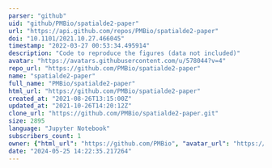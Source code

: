 ```yaml
---
parser: "github"
uid: "github/PMBio/spatialde2-paper"
url: "https://api.github.com/repos/PMBio/spatialde2-paper"
doi: "10.1101/2021.10.27.466045"
timestamp: "2022-03-27 00:53:34.495914"
description: "Code to reproduce the figures (data not included)"
avatar: "https://avatars.githubusercontent.com/u/578044?v=4"
repo_url: "https://github.com/PMBio/spatialde2-paper"
name: "spatialde2-paper"
full_name: "PMBio/spatialde2-paper"
html_url: "https://github.com/PMBio/spatialde2-paper"
created_at: "2021-08-26T13:15:00Z"
updated_at: "2021-10-26T14:20:12Z"
clone_url: "https://github.com/PMBio/spatialde2-paper.git"
size: 2895
language: "Jupyter Notebook"
subscribers_count: 1
owner: {"html_url": "https://github.com/PMBio", "avatar_url": "https://avatars.githubusercontent.com/u/578044?v=4", "login": "PMBio", "type": "Organization"}
date: "2024-05-25 14:22:35.217264"
---
```

